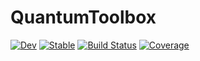 # QuantumToolbox

[![Dev](https://img.shields.io/badge/docs-dev-blue.svg)](https://albertomercurio.github.io/QuantumToolbox.jl/dev)
[![Stable](https://img.shields.io/badge/docs-stable-blue.svg)](https://albertomercurio.github.io/QuantumToolbox.jl/stable)
[![Build Status](https://github.com/albertomercurio/QuantumToolbox.jl/actions/workflows/CI.yml/badge.svg?branch=main)](https://github.com/albertomercurio/QuantumToolbox.jl/actions/workflows/CI.yml?query=branch%3Amain)
[![Coverage](https://codecov.io/gh/albertomercurio/QuantumToolbox.jl/branch/main/graph/badge.svg)](https://codecov.io/gh/albertomercurio/QuantumToolbox.jl)
